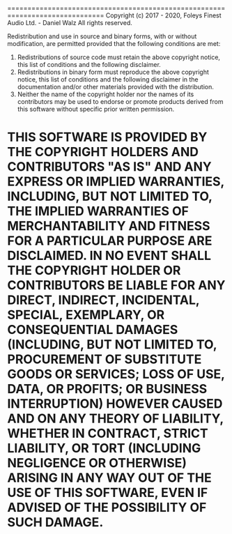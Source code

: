   ==============================================================================
  Copyright (c) 2017 - 2020, Foleys Finest Audio Ltd. - Daniel Walz
  All rights reserved.

  Redistribution and use in source and binary forms, with or without modification,
  are permitted provided that the following conditions are met:
  1. Redistributions of source code must retain the above copyright notice, this
     list of conditions and the following disclaimer.
  2. Redistributions in binary form must reproduce the above copyright notice,
     this list of conditions and the following disclaimer in the documentation
     and/or other materials provided with the distribution.
  3. Neither the name of the copyright holder nor the names of its contributors
     may be used to endorse or promote products derived from this software without
     specific prior written permission.

  THIS SOFTWARE IS PROVIDED BY THE COPYRIGHT HOLDERS AND CONTRIBUTORS "AS IS" AND
  ANY EXPRESS OR IMPLIED WARRANTIES, INCLUDING, BUT NOT LIMITED TO, THE IMPLIED
  WARRANTIES OF MERCHANTABILITY AND FITNESS FOR A PARTICULAR PURPOSE ARE DISCLAIMED.
  IN NO EVENT SHALL THE COPYRIGHT HOLDER OR CONTRIBUTORS BE LIABLE FOR ANY DIRECT,
  INDIRECT, INCIDENTAL, SPECIAL, EXEMPLARY, OR CONSEQUENTIAL DAMAGES (INCLUDING,
  BUT NOT LIMITED TO, PROCUREMENT OF SUBSTITUTE GOODS OR SERVICES; LOSS OF USE,
  DATA, OR PROFITS; OR BUSINESS INTERRUPTION) HOWEVER CAUSED AND ON ANY THEORY OF
  LIABILITY, WHETHER IN CONTRACT, STRICT LIABILITY, OR TORT (INCLUDING NEGLIGENCE
  OR OTHERWISE) ARISING IN ANY WAY OUT OF THE USE OF THIS SOFTWARE, EVEN IF ADVISED
  OF THE POSSIBILITY OF SUCH DAMAGE.
  ==============================================================================

